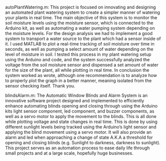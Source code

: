 autoPlantWatering.m: This project is focused on innovating and designing an automated plant watering
system to create a simpler manner of watering your plants in real time. The main objective of this
system is to monitor the soil moisture levels using the moisture sensor, which is connected to the
Arduino kit, as well as automating a water pumping system depending on the moisture levels. For
the design analysis we had to implement a good system to transport a water source to the plant
which had a sensor inside of it. I used MATLAB to plot a real-time tracking of soil moisture over time
in seconds, as well as pumping a select amount of water depending on the level of moisture in soil.
I tested this process in my plant watering setup using the Arduino and code, and the system
successfully analyzed the voltage from the soil moisture sensor and dispensed a set amount of
water for the size of the plant, all while plotting in real time. In conclusion the system worked as
wrote, although one recommendation is to analyze how to properly plot the graph in a better
manner, meaning isolated from the sensor checking itself. Thank you.

blindsAlarm.m: The Automatic Window Blinds and Alarm System is an innovative software project
designed and implemented to efficiently enhance automating blinds opening and
closing through using the Arduino kits light sensor component, led component, and
buzzer components, as well as a servo motor to apply the movement to the blinds.
This is all done while plotting voltage and state changes in real time. This is done by using different 
sunlight levels being tracked using the Arduino’s light sensor and applying the blind movement using a servo motor.
It will also provide an alarm and led when approaching a change of state A.K.A a
threshold for opening and closing blinds (e.g. Sunlight to darkness, darkness to sunlight).
This project serves as an automation process to ease daily life through small projects and at a
large scale, hopefully huge businesses.
